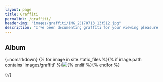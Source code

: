 ```yaml
---
layout: page
title: Graffiti
permalink: /graffiti/
header-img: "images/graffiti/IMG_20170713_133512.jpg"
description: "I've been documenting graffiti for your viewing pleasure."
---
```


## Album

{::nomarkdown}
{% for image in site.static_files %}{% if image.path contains 'images/graffiti' %}<img class='lightbox' src="{{ site.baseurl }}{{ image.path }}" onclick="lightbox(this)">{% endif %}{% endfor %}
<script src="/js/lightbox.js"></script>
{:/}